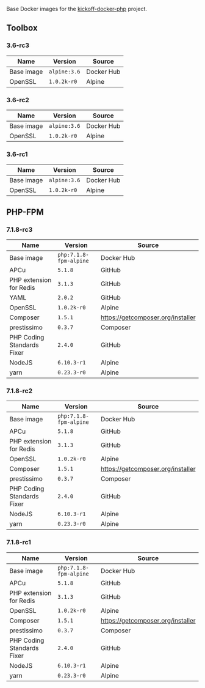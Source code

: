Base Docker images for the [kickoff-docker-php](https://github.com/thecodingmachine/kickoff-docker-php/) project.

## Toolbox

### 3.6-rc3

| Name       | Version                                    | Source     |
|------------|--------------------------------------------|------------|
| Base image | `alpine:3.6` | Docker Hub |
| OpenSSL    | `1.0.2k-r0`       | Alpine     |

### 3.6-rc2

| Name       | Version                                    | Source     |
|------------|--------------------------------------------|------------|
| Base image | `alpine:3.6` | Docker Hub |
| OpenSSL    | `1.0.2k-r0`       | Alpine     |

### 3.6-rc1

| Name       | Version                                    | Source     |
|------------|--------------------------------------------|------------|
| Base image | `alpine:3.6` | Docker Hub |
| OpenSSL    | `1.0.2k-r0`       | Alpine     |

## PHP-FPM

### 7.1.8-rc3

| Name                       | Version                                         | Source                            |
|----------------------------|-------------------------------------------------|-----------------------------------|
| Base image                 | `php:7.1.8-fpm-alpine` | Docker Hub                        |
| APCu                       | `5.1.8`               | GitHub                            |
| PHP extension for Redis    | `3.1.3`           | GitHub                            |
| YAML                       | `2.0.2`               | GitHub                            |
| OpenSSL                    | `1.0.2k-r0`            | Alpine                            |
| Composer                   | `1.5.1`           | https://getcomposer.org/installer |
| prestissimo                | `0.3.7`        | Composer                          |
| PHP Coding Standards Fixer | `2.4.0`       | GitHub                            |
| NodeJS                     | `6.10.3-r1`               | Alpine                            |
| yarn                       | `0.23.3-r0`               | Alpine                            |

### 7.1.8-rc2

| Name                       | Version                                         | Source                            |
|----------------------------|-------------------------------------------------|-----------------------------------|
| Base image                 | `php:7.1.8-fpm-alpine` | Docker Hub                        |
| APCu                       | `5.1.8`               | GitHub                            |
| PHP extension for Redis    | `3.1.3`           | GitHub                            |
| OpenSSL                    | `1.0.2k-r0`            | Alpine                            |
| Composer                   | `1.5.1`           | https://getcomposer.org/installer |
| prestissimo                | `0.3.7`        | Composer                          |
| PHP Coding Standards Fixer | `2.4.0`       | GitHub                            |
| NodeJS                     | `6.10.3-r1`               | Alpine                            |
| yarn                       | `0.23.3-r0`               | Alpine                            |

### 7.1.8-rc1

| Name                       | Version                                         | Source                            |
|----------------------------|-------------------------------------------------|-----------------------------------|
| Base image                 | `php:7.1.8-fpm-alpine` | Docker Hub                        |
| APCu                       | `5.1.8`               | GitHub                            |
| PHP extension for Redis    | `3.1.3`           | GitHub                            |
| OpenSSL                    | `1.0.2k-r0`            | Alpine                            |
| Composer                   | `1.5.1`           | https://getcomposer.org/installer |
| prestissimo                | `0.3.7`        | Composer                          |
| PHP Coding Standards Fixer | `2.4.0`       | GitHub                            |
| NodeJS                     | `6.10.3-r1`               | Alpine                            |
| yarn                       | `0.23.3-r0`               | Alpine                            |
